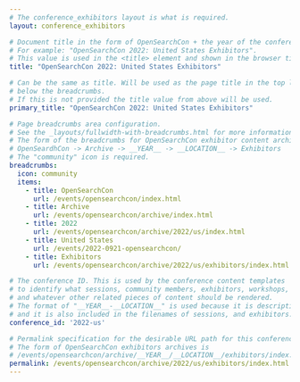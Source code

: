 ```yaml
---
# The conference_exhibitors layout is what is required.
layout: conference_exhibitors

# Document title in the form of OpenSearchCon + the year of the conference: + the location + Exhibitors
# For example: "OpenSearchCon 2022: United States Exhibitors".
# This value is used in the <title> element and shown in the browser title bar.
title: "OpenSearchCon 2022: United States Exhibitors"

# Can be the same as title. Will be used as the page title in the top level <h1> element
# below the breadcrumbs.
# If this is not provided the title value from above will be used.
primary_title: "OpenSearchCon 2022: United States Exhibitors"

# Page breadcrumbs area configuration.
# See the _layouts/fullwidth-with-breadcrumbs.html for more information on how this is used.
# The form of the breadcrumbs for OpenSearchCon exhibitor content archival is 
# OpenSeardhCon -> Archive -> __YEAR__ -> __LOCATION__ -> Exhibitors
# The "community" icon is required.
breadcrumbs:
  icon: community
  items:
    - title: OpenSearchCon 
      url: /events/opensearchcon/index.html
    - title: Archive
      url: /events/opensearchcon/archive/index.html
    - title: 2022
      url: /events/opensearchcon/archive/2022/us/index.html
    - title: United States
      url: /events/2022-0921-opensearchcon/
    - title: Exhibitors
      url: /events/opensearchcon/archive/2022/us/exhibitors/index.html

# The conference ID. This is used by the conference content templates
# to identify what sessions, community members, exhibitors, workshops,
# and whatever other related pieces of content should be rendered.
# The format of "__YEAR__-__LOCATION__" is used because it is descriptive,
# and it is also included in the filenames of sessions, and exhibitors.
conference_id: '2022-us'

# Permalink specification for the desirable URL path for this conference archival exhibitors page.
# The form of OpenSearchCon exhibitors archives is
# /events/opensearchcon/archive/__YEAR__/__LOCATION__/exhibitors/index.html.
permalink: /events/opensearchcon/archive/2022/us/exhibitors/index.html
---
```

